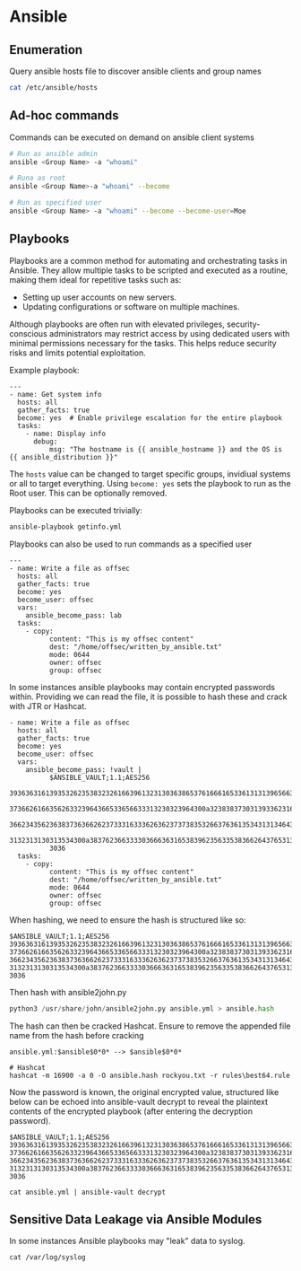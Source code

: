 # Ansible
## Enumeration

Query ansible hosts file to discover ansible clients and group names
```bash
cat /etc/ansible/hosts
```
## Ad-hoc commands
Commands can be executed on demand on ansible client systems
```bash
# Run as ansible admin
ansible <Group Name> -a "whoami"

# Runa as root
ansible <Group Name>-a "whoami" --become

# Run as specified user
ansible <Group Name> -a "whoami" --become --become-user=Moe
```

## Playbooks

Playbooks are a common method for automating and orchestrating tasks in Ansible. They allow multiple tasks to be scripted and executed as a routine, making them ideal for repetitive tasks such as:
- Setting up user accounts on new servers.
- Updating configurations or software on multiple machines.

Although playbooks are often run with elevated privileges, security-conscious administrators may restrict access by using dedicated users with minimal permissions necessary for the tasks. This helps reduce security risks and limits potential exploitation.

Example playbook:

```
---
- name: Get system info
  hosts: all
  gather_facts: true
  become: yes  # Enable privilege escalation for the entire playbook
  tasks:
    - name: Display info
      debug:
          msg: "The hostname is {{ ansible_hostname }} and the OS is {{ ansible_distribution }}"
```
The `hosts` value can be changed to target specific groups, invidiual systems or all to target everything. Using `become: yes` sets the playbook to run as the Root user. This can be optionally removed.


Playbooks can be executed trivially:
```bash
ansible-playbook getinfo.yml
```

Playbooks can also be used to run commands as a specified user

```
---
- name: Write a file as offsec
  hosts: all
  gather_facts: true
  become: yes
  become_user: offsec
  vars:
    ansible_become_pass: lab
  tasks:
    - copy:
          content: "This is my offsec content"
          dest: "/home/offsec/written_by_ansible.txt"
          mode: 0644
          owner: offsec
          group: offsec
```

In some instances ansible playbooks may contain encrypted passwords within. Providing we can read the file, it is possible to hash these and crack with JTR or Hashcat.

```
- name: Write a file as offsec
  hosts: all
  gather_facts: true
  become: yes
  become_user: offsec
  vars:
    ansible_become_pass: !vault |
          $ANSIBLE_VAULT;1.1;AES256
          39363631613935326235383232616639613231303638653761666165336131313965663033313232
          3736626166356263323964366533656633313230323964300a323838373031393362316534343863
          36623435623638373636626237333163336263623737383532663763613534313134643730643532
          3132313130313534300a383762366333303666363165383962356335383662643765313832663238
          3036
  tasks:
    - copy:
          content: "This is my offsec content"
          dest: "/home/offsec/written_by_ansible.txt"
          mode: 0644
          owner: offsec
          group: offsec
```
When hashing, we need to ensure the hash is structured like so:

```
$ANSIBLE_VAULT;1.1;AES256
39363631613935326235383232616639613231303638653761666165336131313965663033313232
3736626166356263323964366533656633313230323964300a323838373031393362316534343863
36623435623638373636626237333163336263623737383532663763613534313134643730643532
3132313130313534300a383762366333303666363165383962356335383662643765313832663238
3036
```

Then hash with ansible2john.py
```python
python3 /usr/share/john/ansible2john.py ansible.yml > ansible.hash
```
The hash can then be cracked Hashcat. Ensure to remove the appended file name from the hash before cracking
```
ansible.yml:$ansible$0*0* --> $ansible$0*0*
```
```
# Hashcat
hashcat -m 16900 -a 0 -O ansible.hash rockyou.txt -r rules\best64.rule
```

Now the password is known, the original encrypted value, structured like below can be echoed into ansible-vault decrypt to reveal the plaintext contents of the encrypted playbook (after entering the decryption password).
```
$ANSIBLE_VAULT;1.1;AES256
39363631613935326235383232616639613231303638653761666165336131313965663033313232
3736626166356263323964366533656633313230323964300a323838373031393362316534343863
36623435623638373636626237333163336263623737383532663763613534313134643730643532
3132313130313534300a383762366333303666363165383962356335383662643765313832663238
3036
```

```
cat ansible.yml | ansible-vault decrypt
```

## Sensitive Data Leakage via Ansible Modules

In some instances Ansible playbooks may "leak" data to syslog.

```
cat /var/log/syslog
```
